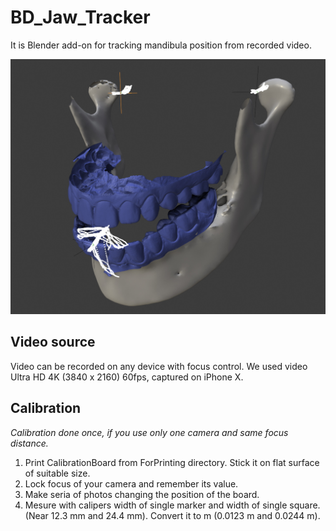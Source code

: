 # BD_Jaw_Tracker
It is Blender add-on for tracking mandibula position from recorded video.

![alt][logo]

[logo]: ./Resources/Images/1.jpg "Screenshot from Blender with path of condule and incisial point"

## Video source
Video can be recorded on any device with focus control. We used video Ultra HD 4K (3840 x 2160) 60fps, captured on iPhone X.

## Calibration
*Calibration done once, if you use only one camera and same focus distance.*

1. Print CalibrationBoard from ForPrinting directory. Stick it on flat surface of suitable size. 
2. Lock focus of your camera and remember its value.
3. Make seria of photos changing the position of the board.
4. Mesure with calipers width of single marker and width of single square. (Near 12.3 mm and 24.4 mm). Convert it to m (0.0123 m and 0.0244 m).
